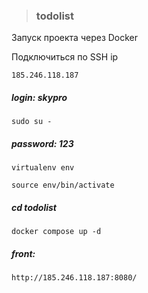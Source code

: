 >### todolist


Запуск проекта через Docker

Подключиться по SSH ip 
```
185.246.118.187
```
##### login: skypro

```
sudo su -
```
##### password: 123

```
virtualenv env
```
```
source env/bin/activate
```
##### cd todolist
```
docker compose up -d
```
##### front:
```
http://185.246.118.187:8080/

